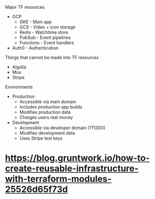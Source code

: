 Major TF resources

- GCP
  - GKE - Main app
  - GCS - Video + icon storage
  - Redis - Watchtime store
  - PubSub - Event pipelines
  - Functions - Event handlers
- Auth0 - Authentication

Things that cannot be made into TF resources

- Algolia
- Mux
- Stripe

Environments

- Production
  - Accessible via main domain
  - Includes production app builds
  - Modifies production data
  - Charges users real money
- Development
  - Accessible via developer domain (?TODO)
  - Modifies development data
  - Uses Stripe test keys

# https://blog.gruntwork.io/how-to-create-reusable-infrastructure-with-terraform-modules-25526d65f73d
